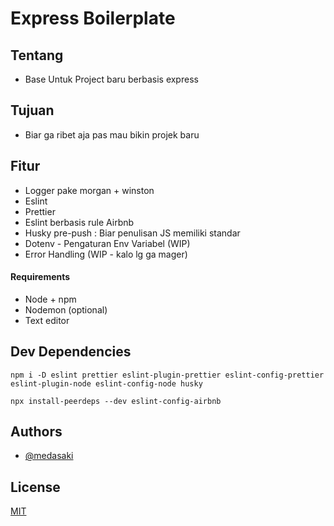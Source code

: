 # Express Boilerplate

## Tentang

- Base Untuk Project baru berbasis express

## Tujuan

- Biar ga ribet aja pas mau bikin projek baru

## Fitur

- Logger pake morgan + winston
- Eslint
- Prettier
- Eslint berbasis rule Airbnb
- Husky pre-push : Biar penulisan JS memiliki standar
- Dotenv - Pengaturan Env Variabel (WIP)
- Error Handling (WIP - kalo lg ga mager)

#### Requirements

- Node + npm
- Nodemon (optional)
- Text editor

## Dev Dependencies

`npm i -D eslint prettier eslint-plugin-prettier eslint-config-prettier eslint-plugin-node eslint-config-node husky`

`npx install-peerdeps --dev eslint-config-airbnb`

## Authors

- [@medasaki](https://www.github.com/arifaji)

## License

[MIT](https://choosealicense.com/licenses/mit/)
